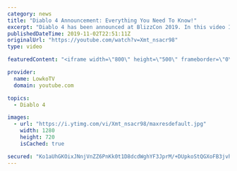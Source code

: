 ```yaml
---
category: news
title: "Diablo 4 Announcement: Everything You Need To Know!"
excerpt: "Diablo 4 has been announced at BlizzCon 2019. In this video I go over everything you need to know about this upcoming Blizzard Entertainment game."
publishedDateTime: 2019-11-02T22:51:11Z
originalUrl: "https://youtube.com/watch?v=Xmt_nsacr98"
type: video

featuredContent: "<iframe width=\"800\" height=\"500\" frameborder=\"0\" src=\"https://www.youtube.com/embed/Xmt_nsacr98\" allow=\"accelerometer; autoplay; encrypted-media; gyroscope; picture-in-picture\" allowfullscreen></iframe>"

provider:
  name: LowkoTV
  domain: youtube.com

topics:
  - Diablo 4

images:
  - url: "https://i.ytimg.com/vi/Xmt_nsacr98/maxresdefault.jpg"
    width: 1280
    height: 720
    isCached: true

secured: "Ko1aUhGKOixJNnjVnZZ6PnKk0t1D8dcdWghYF3JprM/+DUpkoStQGXoFB3jvhWeYp8LTauEwHNtRiu8BFjoRPilsSQLLJyNej8IBhmIS6zoFrQ3nfPJZcHw4HeBy/gotKZR+IoxLKxAV6B+5FVRI2IF3fEWq9ooibFB2FkscAWJeqXL7DIwxlk9X41keEwVabDL7m9oB1FN3/Gt4+5ae4lEMkE9o2EE4Sxo6oAmF01EnQ4gg9WLNLyG3NB1TiUDuLDDB9OuJ1Ls4XVZUmYtwZUlkttSpHlv3pAJo7v9hGeCBMOF2NjtVxHhxdiQfM2aUemZcG83X9jGm5vVSs510M+1/f76OOMCoPIIQLTzCp9om3CgNSZj5KU9eTPv4iQVZ+vULNS/xzwSu+ddB4lWD5fkwOXw+A22FyElzpKcFCcVT+V6VpAnrZrOFFpe7Mq6F;GdOOfZQIdkHTHUdI3EIIQg=="
---
```


